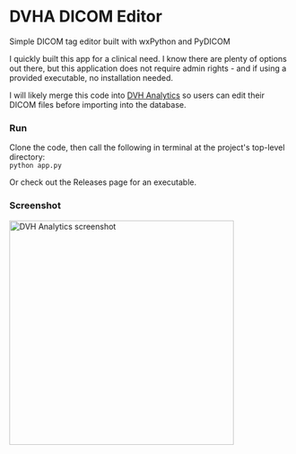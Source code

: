 # DVHA DICOM Editor
Simple DICOM tag editor built with wxPython and PyDICOM

I quickly built this app for a clinical need. I know there are plenty of options out there, but this application 
does not require admin rights - and if using a provided executable, no installation needed.

I will likely merge this code into [DVH Analytics](https://github.com/cutright/DVH-Analytics) so users can edit their DICOM files before importing into the database.

### Run
Clone the code, then call the following in terminal at the project's top-level directory:  
`python app.py`

Or check out the Releases page for an executable.


### Screenshot
<img src='https://user-images.githubusercontent.com/4778878/77588902-bf417f80-6eb8-11ea-8123-bf6e3710fd91.png' align='center' width='400' alt="DVH Analytics screenshot">